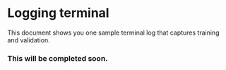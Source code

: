# Logging terminal
This document shows you one sample terminal log that captures training and validation.
### This will be completed soon.
